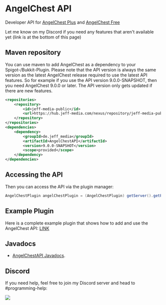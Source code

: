 # AngelChest API

Developer API for [AngelChest Plus](https://www.spigotmc.org/resources/%E2%AD%90-angelchest-plus-%E2%AD%90-death-chests-graveyards.88214/) and [AngelChest Free](https://www.spigotmc.org/resources/angelchest-free.60383/)

Let me know on my Discord if you need any features that aren't available yet (link is at the bottom of this page)

## Maven repository
You can use maven to add AngelChest as a dependency to your Spigot-/Bukkit-Plugin. Please note that the API version
is always the same version as the latest AngelChest release required to use the latest API features. So for example if
you use the API version 9.0.0-SNAPSHOT, then you need AngelChest 9.0.0 or later.
The API version only gets updated if there are new features.

```xml
<repositories>
	<repository>
		<id>jeff-media-public</id>
		<url>https://hub.jeff-media.com/nexus/repository/jeff-media-public/</url>
	</repository>
</repositories>
<dependencies>
	<dependency>
		<groupId>de.jeff_media</groupId>
		<artifactId>AngelChestAPI</artifactId>
		<version>9.0.0-SNAPSHOT</version>
        <scope>provided</scope>
	</dependency>
</dependencies>
```

## Accessing the API
Then you can access the API via the plugin manager:

```java
AngelChestPlugin angelChestPlugin = (AngelChestPlugin) getServer().getPluginManager().getPlugin("AngelChest");
```

## Example Plugin

Here is a complete example plugin that shows how to add and use the AngelChest API: [LINK](https://github.com/JEFF-Media-GbR/AngelChestAPIExample)

## Javadocs
- [AngelChestAPI Javadocs](https://hub.jeff-media.com/javadocs/angelchestapi/).
<!---- [ChestSortAPI source code](https://github.com/JEFF-Media-GbR/AngelChestAPI).-->

## Discord

If you need help, feel free to join my Discord server and head to #programming-help:

<a href="https://discord.jeff-media.de"><img src="https://api.jeff-media.de/img/discord1.png"></a>
